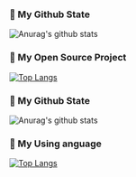 
### 🌈 My Github State



![Anurag's github stats](https://github-readme-stats.vercel.app/api?username=a603938361&show_icons=true&theme=radical)


### 🎉 My Open Source Project

[![Top Langs](https://github-readme-stats.vercel.app/api/top-langs/?username=a603938361&hide=c,c%2B%2B&)](https://github.com/a603938361)


### 🌈 My Github State



![Anurag's github stats](https://github-readme-stats.vercel.app/api?username=a603938361&show_icons=true&theme=radical)



### 🎉 My Using anguage

[![Top Langs](https://github-readme-stats.vercel.app/api/top-langs/?username=a603938361&hide=c,c%2B%2B&)](https://github.com/a603938361)

